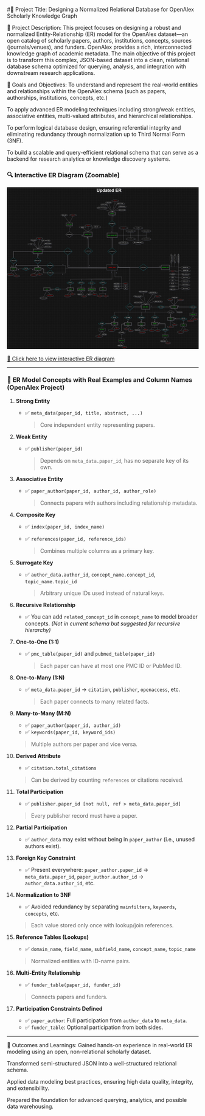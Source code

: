#📘 Project Title: Designing a Normalized Relational Database for OpenAlex Scholarly Knowledge Graph

📄 Project Description:
This project focuses on designing a robust and normalized Entity-Relationship (ER) model for the OpenAlex dataset—an open catalog of scholarly papers, authors, institutions, concepts, sources (journals/venues), and funders. OpenAlex provides a rich, interconnected knowledge graph of academic metadata. The main objective of this project is to transform this complex, JSON-based dataset into a clean, relational database schema optimized for querying, analysis, and integration with downstream research applications.

📌 Goals and Objectives:
To understand and represent the real-world entities and relationships within the OpenAlex schema (such as papers, authorships, institutions, concepts, etc.)

To apply advanced ER modeling techniques including strong/weak entities, associative entities, multi-valued attributes, and hierarchical relationships.

To perform logical database design, ensuring referential integrity and eliminating redundancy through normalization up to Third Normal Form (3NF).

To build a scalable and query-efficient relational schema that can serve as a backend for research analytics or knowledge discovery systems.


### 🔍 Interactive ER Diagram (Zoomable)

![ER Diagram Preview](https://github.com/Gowtham-AI25/Finance_research_papers_database/blob/main/Finance_research_paper_image.jpg)

[📄 Click here to view interactive ER diagram](https://gowtham-ai25.github.io/Finance_research_papers_database/Finance_research_paper_11.drawio.html)



---

### 🔑 **ER Model Concepts with Real Examples and Column Names (OpenAlex Project)**

1. **Strong Entity**

   * ✅ `meta_data(paper_id, title, abstract, ...)`

     > Core independent entity representing papers.

2. **Weak Entity**

   * ✅ `publisher(paper_id)`

     > Depends on `meta_data.paper_id`, has no separate key of its own.

3. **Associative Entity**

   * ✅ `paper_author(paper_id, author_id, author_role)`

     > Connects papers with authors including relationship metadata.

4. **Composite Key**

   * ✅ `index(paper_id, index_name)`
   * ✅ `references(paper_id, reference_ids)`

     > Combines multiple columns as a primary key.

5. **Surrogate Key**

   * ✅ `author_data.author_id`, `concept_name.concept_id`, `topic_name.topic_id`

     > Arbitrary unique IDs used instead of natural keys.

6. **Recursive Relationship**

   * ✅ You can add `related_concept_id` in `concept_name` to model broader concepts.
     *(Not in current schema but suggested for recursive hierarchy)*


7. **One-to-One (1:1)**

   * ✅ `pmc_table(paper_id)` and `pubmed_table(paper_id)`

     > Each paper can have at most one PMC ID or PubMed ID.

8. **One-to-Many (1\:N)**

   * ✅ `meta_data.paper_id` → `citation`, `publisher`, `openaccess`, etc.

     > Each paper connects to many related facts.

9. **Many-to-Many (M\:N)**

    * ✅ `paper_author(paper_id, author_id)`
    * ✅ `keywords(paper_id, keyword_ids)`

    > Multiple authors per paper and vice versa.

10. **Derived Attribute**

    * ✅ `citation.total_citations`

    > Can be derived by counting `references` or citations received.

11. **Total Participation**

    * ✅ `publisher.paper_id [not null, ref > meta_data.paper_id]`

    > Every publisher record must have a paper.

12. **Partial Participation**

    * ✅ `author_data` may exist without being in `paper_author` (i.e., unused authors exist).

13. **Foreign Key Constraint**

    * ✅ Present everywhere:
      `paper_author.paper_id` → `meta_data.paper_id`,
      `paper_author.author_id` → `author_data.author_id`, etc.

14. **Normalization to 3NF**

    * ✅ Avoided redundancy by separating `mainfilters`, `keywords`, `concepts`, etc.

    > Each value stored only once with lookup/join references.

15. **Reference Tables (Lookups)**

    * ✅ `domain_name`, `field_name`, `subfield_name`, `concept_name`, `topic_name`

    > Normalized entities with ID-name pairs.

16. **Multi-Entity Relationship**

    * ✅ `funder_table(paper_id, funder_id)`

    > Connects papers and funders.

17. **Participation Constraints Defined**

    * ✅ `paper_author`: Full participation from `author_data` to `meta_data`.
    * ✅ `funder_table`: Optional participation from both sides.

---


🧠 Outcomes and Learnings:
Gained hands-on experience in real-world ER modeling using an open, non-relational scholarly dataset.

Transformed semi-structured JSON into a well-structured relational schema.

Applied data modeling best practices, ensuring high data quality, integrity, and extensibility.

Prepared the foundation for advanced querying, analytics, and possible data warehousing.

